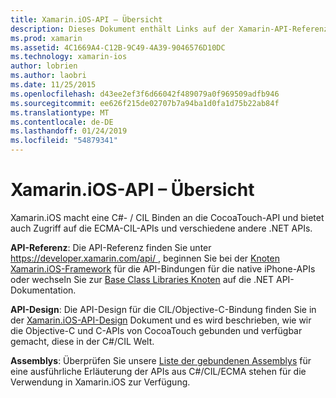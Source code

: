 ```yaml
---
title: Xamarin.iOS-API – Übersicht
description: Dieses Dokument enthält Links auf der Xamarin-API-Referenzdokumentation, eine Anleitung, die beschreibt, die Xamarin.iOS-API-Entwurf und eine Liste der Assemblys, die für die Verwendung in Xamarin-Entwicklung verfügbar sind.
ms.prod: xamarin
ms.assetid: 4C1669A4-C12B-9C49-4A39-9046576D10DC
ms.technology: xamarin-ios
author: lobrien
ms.author: laobri
ms.date: 11/25/2015
ms.openlocfilehash: d43ee2ef3f6d66042f489079a0f969509adfb946
ms.sourcegitcommit: ee626f215de02707b7a94ba1d0fa1d75b22ab84f
ms.translationtype: MT
ms.contentlocale: de-DE
ms.lasthandoff: 01/24/2019
ms.locfileid: "54879341"
---
```

# <a name="xamarinios-api-overview"></a>Xamarin.iOS-API – Übersicht

Xamarin.iOS macht eine C#- / CIL Binden an die CocoaTouch-API und bietet auch Zugriff auf die ECMA-CIL-APIs und verschiedene andere .NET APIs.

 **API-Referenz**: Die API-Referenz finden Sie unter [ https://developer.xamarin.com/api/ ](https://docs.microsoft.com/dotnet/api/), beginnen Sie bei der [Knoten Xamarin.iOS-Framework](https://docs.microsoft.com/dotnet/api/?view=xamarinios-10.8) für die API-Bindungen für die native iPhone-APIs oder wechseln Sie zur [Base Class Libraries Knoten](https://docs.microsoft.com/dotnet/api/?view=netstandard-2.0) auf die .NET API-Dokumentation.

 **API-Design**: Die API-Design für die CIL/Objective-C-Bindung finden Sie in der [Xamarin.iOS-API-Design](~/ios/internals/api-design/index.md) Dokument und es wird beschrieben, wie wir die Objective-C und C-APIs von CocoaTouch gebunden und verfügbar gemacht, diese in der C#/CIL Welt.

 **Assemblys**: Überprüfen Sie unsere [Liste der gebundenen Assemblys](~/cross-platform/internals/available-assemblies.md) für eine ausführliche Erläuterung der APIs aus C#/CIL/ECMA stehen für die Verwendung in Xamarin.iOS zur Verfügung.
